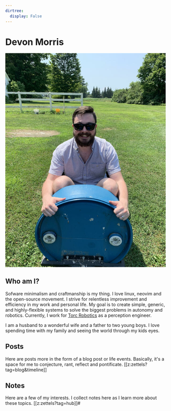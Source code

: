 ```yaml
---
dirtree:
  display: False
---
```

# Devon Morris

![Me](./static/me.jpeg)

## Who am I?
Sofware minimalism and craftmanship is my thing. I love linux, neovim and the
open-source movement. I strive for relentless improvement and efficiency in my
work and personal life. My goal is to create simple, generic, and
highly-flexible systems to solve the biggest problems in autonomy and robotics.
Currently, I work for [Torc Robotics](https://torc.ai/) as a perception
engineer.

I am a husband to a wonderful wife and a father to two young boys. I love
spending time with my family and seeing the world through my kids eyes.

## Posts
Here are posts more in the form of a blog post or life events. Basically, it's
a space for me to conjecture, rant, reflect and pontificate.
[[z:zettels?tag=blog&timeline]]

## Notes
Here are a few of my interests. I collect notes here as I learn more about these
topics.
[[z:zettels?tag=hub]]#

